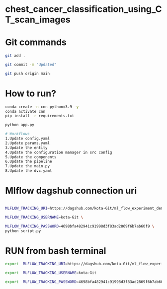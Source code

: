 # chest_cancer_classification_using_CT_scan_images

# Git commands
```bash
git add .

git commit -m "Updated"

git push origin main
```

# How to run?
```bash
conda create -n cnn python=3.9 -y
conda activate cnn
pip install -r requirements.txt

python app.py

```

```bash
# Workflows
1.Update config.yaml
2.Update params.yaml
3.Update the entity
4.Update the configuration manager in src config
5.Update the components
6.Update the pipeline
7.Update the main.py
8.Update the dvc.yaml

```

# Mlflow dagshub connection uri
```bash

MLFLOW_TRACKING_URI=https://dagshub.com/kota-Git/ml_flow_experiment_demo.mlflow  \

MLFLOW_TRACKING_USERNAME=kota-Git \

MLFLOW_TRACKING_PASSWORD=4698bfa482941c91998d3f83ad2869f6b7ab60f9 \
python script.py
```

# RUN from bash terminal
```bash 
export  MLFLOW_TRACKING_URI=https://dagshub.com/kota-Git/ml_flow_experiment_demo.mlflow  

export  MLFLOW_TRACKING_USERNAME=kota-Git

export  MLFLOW_TRACKING_PASSWORD=4698bfa482941c91998d3f83ad2869f6b7ab60f9

```

